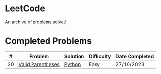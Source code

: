 # LeetCode
An archive of problems solved

# Completed Problems
| # | Problem | Solution | Difficulty | Date Completed |
|---| ----- | -------- | ---------- | -------------- |
| 20 | [Valid Parentheses](https://leetcode.com/problems/valid-parentheses/) | [Python](./Solutions/LeetCode/Stack/ValidParentheses.py) | Easy | 27/10/2023 |
